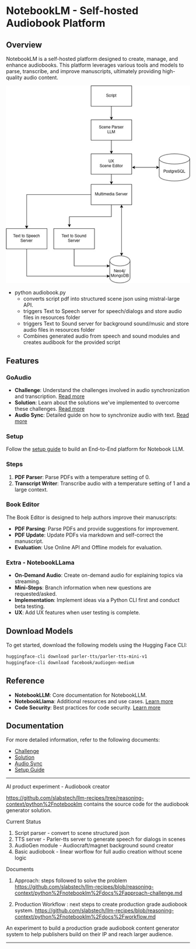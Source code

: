# NotebookLM - Self-hosted Audiobook Platform

## Overview

NotebookLM is a self-hosted platform designed to create, manage, and enhance audiobooks. This platform leverages various tools and models to parse, transcribe, and improve manuscripts, ultimately providing high-quality audio content.

!["Audiobook Generator"](docs/images/audiobook-flow.jpg "Audiobook generator") 



- python audiobook.py
  - converts script pdf into structured scene json using mistral-large API.  
  - triggers Text to Speech server for speech/dialogs and store audio files in resources folder
  - triggers Text to Sound server for background sound/music and store audio files in resources folder
  - Combines generated audio from speech and sound modules and creates audibook for the provided script

## Features

### GoAudio

- **Challenge**: Understand the challenges involved in audio synchronization and transcription. [Read more](docs/challenge.md)
- **Solution**: Learn about the solutions we've implemented to overcome these challenges. [Read more](docs/solution.md)
- **Audio Sync**: Detailed guide on how to synchronize audio with text. [Read more](docs/audio-sync.md)

### Setup

Follow the [setup guide](docs/setup.md) to build an End-to-End platform for Notebook LLM.

### Steps

1. **PDF Parser**: Parse PDFs with a temperature setting of 0.
2. **Transcript Writer**: Transcribe audio with a temperature setting of 1 and a large context.

### Book Editor

The Book Editor is designed to help authors improve their manuscripts:

- **PDF Parsing**: Parse PDFs and provide suggestions for improvement.
- **PDF Update**: Update PDFs via markdown and self-correct the manuscript.
- **Evaluation**: Use Online API and Offline models for evaluation.

### Extra - NotebookLLama

- **On-Demand Audio**: Create on-demand audio for explaining topics via streaming.
- **Mini-Steps**: Branch information when new questions are requested/asked.
- **Implementation**: Implement ideas via a Python CLI first and conduct beta testing.
- **UX**: Add UX features when user testing is complete.

## Download Models

To get started, download the following models using the Hugging Face CLI:

```sh
huggingface-cli download parler-tts/parler-tts-mini-v1
huggingface-cli download facebook/audiogen-medium
```

## Reference

- **NotebookLLM**: Core documentation for NotebookLLM.
- **NotebookLlama**: Additional resources and use cases. [Learn more](https://github.com/meta-llama/llama-cookbook/tree/main/end-to-end-use-cases/NotebookLlama)
- **Code Security**: Best practices for code security. [Learn more](https://github.com/meta-llama/llama-cookbook/tree/main/end-to-end-use-cases/github_triage)

## Documentation

For more detailed information, refer to the following documents:

- [Challenge](docs/challenge.md)
- [Solution](docs/solution.md)
- [Audio Sync](docs/audio-sync.md)
- [Setup Guide](docs/setup.md)


-----

AI product experiment - Audiobook creator

https://github.com/slabstech/llm-recipes/tree/reasoning-context/python%2Fnotebooklm
contains the source code for the audiobook generator solution.

Current Status
1. Script parser - convert to scene structured json
2. TTS server - Parler-tts server to generate speech for dialogs in scenes
3. AudioGen module - Audiocraft/magnet background sound creator
4. Basic audiobook - linear worflow for full audio creation without scene logic

Documents
1. Approach: steps followed to solve the problem
https://github.com/slabstech/llm-recipes/blob/reasoning-context/python%2Fnotebooklm%2Fdocs%2Fapproach-challenge.md

2. Production Workflow : next steps to create production grade audiobook system.  https://github.com/slabstech/llm-recipes/blob/reasoning-context/python%2Fnotebooklm%2Fdocs%2Fworkflow.md


An experiment to build a production grade audiobook content generator system to help publishers build on their IP and reach larger audience.

---